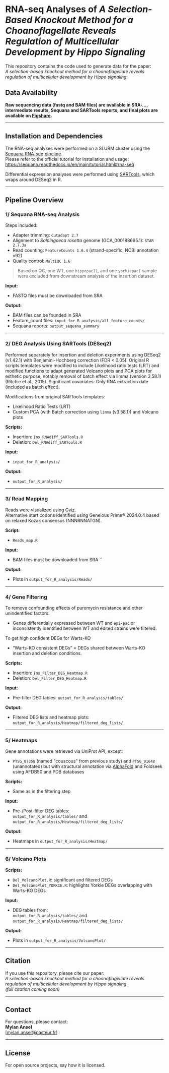 # RNA-seq Analyses of *A Selection-Based Knockout Method for a Choanoflagellate Reveals Regulation of Multicellular Development by Hippo Signaling*

This repository contains the code used to generate data for the paper:  
*A selection-based knockout method for a choanoflagellate reveals regulation of multicellular development by Hippo signaling.*

## Data Availability

**Raw sequencing data (fastq and BAM files) are available in SRA:..., intermediate results, Sequana and SARTools reports, and final plots are available on [Figshare](...).**

---

## Installation and Dependencies

The RNA-seq analyses were performed on a SLURM cluster using the [Sequana RNA-seq pipeline](https://github.com/sequana/sequana_rnaseq).  
Please refer to the official tutorial for installation and usage: https://sequana.readthedocs.io/en/main/tutorial.html#rna-seq

Differential expression analyses were performed using [SARTools](https://github.com/PF2-pasteur-fr/SARTools/), which wraps around DESeq2 in R.

---

## Pipeline Overview

### 1️/ Sequana RNA-seq Analysis

Steps included:
- Adapter trimming: `Cutadapt 2.7`
- Alignment to *Salpingoeca rosetta* genome (GCA_000188695.1): `STAR 2.7.3a`
- Read counting: `FeatureCounts 1.6.4` (strand-specific, NCBI annotation v92)
- Quality control: `MultiQC 1.6`

> Based on QC, one WT, one `hippopacI1`, and one `yorkiepacI` sample were excluded from downstream analysis of the insertion dataset.

**Input:**
- FASTQ files must be downloaded from SRA

**Output:**
- BAM files can be founded in SRA
- Feature_count files: `input_for_R_analysis/all_feature_counts/`
- Sequana reports: `output_sequana_summary`

---

### 2️/ DEG Analysis Using SARTools (DESeq2)

Performed separately for insertion and deletion experiments using DESeq2 (v1.42.1) with Benjamini-Hochberg correction (FDR < 0.05). 
Original R scripts templates were modified to include Likelihood ratio tests (LRT) and modified functions to adapt generated Volcano plots and PCA plots for esthetic purpose, notably removal of batch effect via limma (version 3.58.1) (Ritchie et al., 2015). 
Significant covariates: Only RNA extraction date (included as batch effect).

Modifications from original SARTools templates:
- Likelihood Ratio Tests (LRT)
- Custom PCA (with Batch correction using `limma` (v3.58.1)) and Volcano plots

**Scripts:**
- Insertion: `Ins_RNAdiff_SARTools.R`
- Deletion: `Del_RNAdiff_SARTools.R`

**Input:**
- `input_for_R_analysis/`

**Output:**
- `output_for_R_analysis/`

---

### 3️/ Read Mapping

Reads were visualized using [Gviz](https://bioconductor.org/packages/release/bioc/html/Gviz.html).  
Alternative start codons identified using Geneious Prime® 2024.0.4 based on relaxed Kozak consensus (NNNRNNATGN).

**Script:**
- `Reads_map.R`

**Input:**
- BAM files must be downloaded from SRA ``

**Output:**
- Plots in `output_for_R_analysis/Reads/`

---

### 4️/ Gene Filtering

To remove confounding effects of puromycin resistance and other unindentified factors:
- Genes differentially expressed between WT and `epi-pac` or inconsistently identified between WT and edited strains were filtered.

To get high confident DEGs for Warts-KO
- “Warts-KO consistent DEGs” = DEGs shared between Warts-KO insertion and deletion conditions.

**Scripts:**
- Insertion: `Ins_Filter_DEG_Heatmap.R`
- Deletion: `Del_Filter_DEG_Heatmap.R`

**Input:**
- Pre-filter DEG tables: `output_for_R_analysis/tables/`

**Output:**
- Filtered DEG lists and heatmap plots: `output_for_R_analysis/Heatmap/filtered_deg_lists/`

---

### 5️/ Heatmaps

Gene annotations were retrieved via UniProt API, except:
- `PTSG_07358` (named "couscous" from previous study) and `PTSG_01648` (unannotated) but with structural annotation via [AlphaFold](https://alphafold.ebi.ac.uk) and Foldseek using AFDB50 and PDB databases

**Scripts:**
- Same as in the filtering step

**Input:**
- Pre-/Post-filter DEG tables:  
  `output_for_R_analysis/tables/` and  
  `output_for_R_analysis/Heatmap/filtered_deg_lists/`

**Output:**
- Heatmaps in `output_for_R_analysis/Heatmap/`

---

### 6️/ Volcano Plots

**Scripts:**
- `Del_VolcanoPlot.R`: significant and filtered DEGs
- `Del_VolcanoPlot_YORKIE.R`: highlights Yorkie DEGs overlapping with Warts-KO DEGs

**Input:**
- DEG tables from:  
  `output_for_R_analysis/tables/` and  
  `output_for_R_analysis/Heatmap/filtered_deg_lists/`

**Output:**
- Plots in `output_for_R_analysis/VolcanoPlot/`

---

## Citation

If you use this repository, please cite our paper:  
*A selection-based knockout method for a choanoflagellate reveals regulation of multicellular development by Hippo signaling*  
_(full citation coming soon)_

---

## Contact

For questions, please contact:  
**Mylan Ansel**  
[mylan.ansel@pasteur.fr]

---


## License
For open source projects, say how it is licensed.
